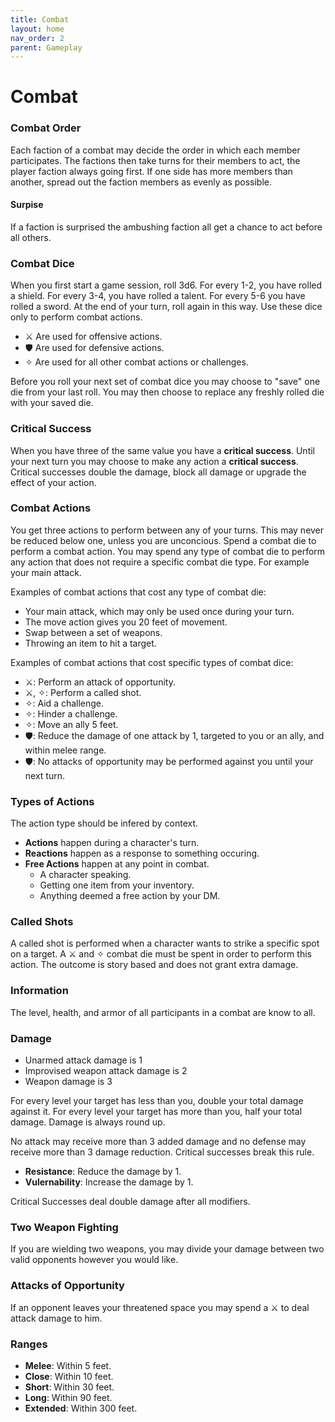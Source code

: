 ```yaml
---
title: Combat
layout: home
nav_order: 2
parent: Gameplay
---
```


# Combat

### Combat Order
Each faction of a combat may decide the order in which each member participates.  The factions then take turns for their members to act, the player faction always going first.  If one side has more members than another, spread out the faction members as evenly as possible.

#### Surpise
If a faction is surprised the ambushing faction all get a chance to act before all others.

### Combat Dice
When you first start a game session, roll 3d6.  For every 1-2, you have rolled a shield.  For every 3-4, you have rolled a talent.  For every 5-6 you have rolled a sword.  At the end of your turn, roll again in this way.  Use these dice only to perform combat actions.

* ⚔ Are used for offensive actions.
* 🛡 Are used for defensive actions.
* ✧ Are used for all other combat actions or challenges.

Before you roll your next set of combat dice you may choose to "save" one die from your last roll.  You may then choose to replace any freshly rolled die with your saved die.

### Critical Success
When you have three of the same value you have a **critical success**.  Until your next turn you may choose to make any action a **critical success**.  Critical successes double the damage, block all damage or upgrade the effect of your action.

### Combat Actions
You get three actions to perform between any of your turns. This may never be reduced below one, unless you are unconcious. Spend a combat die to perform a combat action.  You may spend any type of combat die to perform any action that does not require a specific combat die type.  For example your main attack.

Examples of combat actions that cost any type of combat die:

* Your main attack, which may only be used once during your turn.
* The move action gives you 20 feet of movement.
* Swap between a set of weapons.
* Throwing an item to hit a target.

Examples of combat actions that cost specific types of combat dice:

* ⚔: Perform an attack of opportunity.
* ⚔, ✧: Perform a called shot.
* ✧: Aid a challenge.
* ✧: Hinder a challenge.
* ✧: Move an ally 5 feet.
* 🛡: Reduce the damage of one attack by 1, targeted to you or an ally, and within melee range.
* 🛡: No attacks of opportunity may be performed against you until your next turn.


### Types of Actions
The action type should be infered by context.
* **Actions** happen during a character's turn.
* **Reactions** happen as a response to something occuring.
*  **Free Actions** happen at any point in combat.  
    *  A character speaking.
    *  Getting one item from your inventory.
    *  Anything deemed a free action by your DM.

### Called Shots
A called shot is performed when a character wants to strike a specific spot on a target.  A ⚔ and ✧ combat die must be spent in order to perform this action.  The outcome is story based and does not grant extra damage.

### Information
The level, health, and armor of all participants in a combat are know to all.

### Damage
* Unarmed attack damage is 1
* Improvised weapon attack damage is 2
* Weapon damage is 3

For every level your target has less than you, double your total damage against it.  For every level your target has more than you, half your total damage.  Damage is always round up.

No attack may receive more than 3 added damage and no defense may receive more than 3 damage reduction.  Critical successes break this rule.

* **Resistance**:  Reduce the damage by 1.
* **Vulernability**:  Increase the damage by 1.

Critical Successes deal double damage after all modifiers.

### Two Weapon Fighting
If you are wielding two weapons, you may divide your damage between two valid opponents however you would like.

### Attacks of Opportunity
If an opponent leaves your threatened space you may spend a ⚔ to deal attack damage to him.

### Ranges
* **Melee**:  Within 5 feet.
* **Close**:  Within 10 feet.
* **Short**:  Within 30 feet.
* **Long**:  Within 90 feet.
* **Extended**:  Within 300 feet.